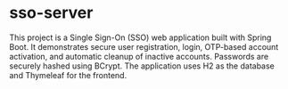 # sso-server
This project is a Single Sign-On (SSO) web application built with Spring Boot. It demonstrates secure user registration, login, OTP-based account activation, and automatic cleanup of inactive accounts. Passwords are securely hashed using BCrypt. The application uses H2 as the database and Thymeleaf for the frontend. 
